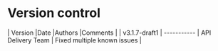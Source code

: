 # Version control

| Version |Date |Authors |Comments |
| v3.1.7-draft1 | ----------- | API Delivery Team | Fixed multiple known issues |

